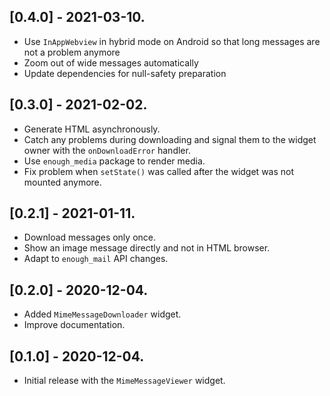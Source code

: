 ## [0.4.0] - 2021-03-10.
* Use `InAppWebview` in hybrid mode on Android so that long messages are not a problem anymore
* Zoom out of wide messages automatically
* Update dependencies for null-safety preparation

## [0.3.0] - 2021-02-02.
* Generate HTML asynchronously.
* Catch any problems during downloading and signal them to the widget owner with the `onDownloadError` handler.
* Use `enough_media` package to render media.
* Fix problem when `setState()` was called after the widget was not mounted anymore.

## [0.2.1] - 2021-01-11.
* Download messages only once.
* Show an image message directly and not in HTML browser.
* Adapt to `enough_mail` API changes.

## [0.2.0] - 2020-12-04.
* Added `MimeMessageDownloader` widget.
* Improve documentation.

## [0.1.0] - 2020-12-04.

* Initial release with the `MimeMessageViewer` widget.
